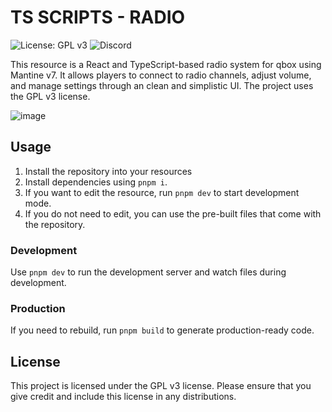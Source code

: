 # TS SCRIPTS - RADIO

![License: GPL v3](https://img.shields.io/badge/License-GPLv3-blue.svg?style=flat)
![Discord](https://img.shields.io/discord/1272953408919310397)


This resource is a React and TypeScript-based radio system for qbox using Mantine v7. It allows players to connect to radio channels, adjust volume, and manage settings through an clean and simplistic UI. The project uses the GPL v3 license.

![image](https://github.com/user-attachments/assets/72754ac2-2827-4d8f-bddd-744fbf1e6ee1)

## Usage

1. Install the repository into your resources
2. Install dependencies using `pnpm i`.
3. If you want to edit the resource, run `pnpm dev` to start development mode.
4. If you do not need to edit, you can use the pre-built files that come with the repository.

### Development

Use `pnpm dev` to run the development server and watch files during development.

### Production

If you need to rebuild, run `pnpm build` to generate production-ready code.

## License

This project is licensed under the GPL v3 license. Please ensure that you give credit and include this license in any distributions.
